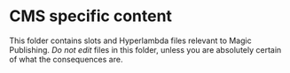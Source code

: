 
# CMS specific content

This folder contains slots and Hyperlambda files relevant to Magic Publishing. _Do not edit_ files in this folder,
unless you are absolutely certain of what the consequences are.
